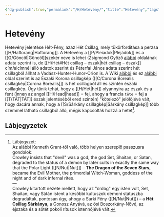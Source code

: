 ```yaml
---
{"dg-publish":true,"permalink":"/H/Hetevény/","title":"Hetevény","tags":["Englishtexttranslated"],"created":"2024-04-30T14:12","updated":"2025-06-20T23:36"}
---
```



# Hetevény

Hetevény jelentése Hét-Fény, azaz Hét Csillag, mely tükörfordítása a perzsa [[H/Haftorang\|Haftorang]]. A Hetevény a [[P/Pleiadok\|Plejádok]] és a [[G/Göncöl\|Göncöl]]szekér neve is lehet (Zsigmond Győző [alábbi](https://www.csillagaszat.hu/csilltort/magyar-nepi-csillagnevek/az-erdelyi-magyarsag-csillagnevhasznalat/) oldalának adata szerint is, de [[H/Hét#Hét csillag – észak\|hét csillag – észak]] cím/alcímnél álló adatok szerint és Péterfai János adata szerint hét csillagból állhat a Vadász-Hunter-Hunor-Orion is. A Wiki [alábbi](https://en.wikipedia.org/wiki/Corona_Borealis) és ez [alábbi](https://angyalforras.hu/tudas/csillag-forras/csillagkepek-misztikus-jelentese) oldal szerint is az Északi Korona csillagkép ([[C/Corona Borealis csillagkép\|Corona Borealis]]) is hét csillagból áll és szintén északi csillagkép. Úgy tűnik tehát, hogy a [[H/Hét\|hét]] olyannyira az észak és a fent (innen az angol [[H/Head\|head]] = fej, ahogy a francia `tête` = fej a [[T/TÁT\|TÁT]] észak jelentéséből ered szintén) "kötelező" jelölőjévé vált, hogy dacára annak, hogy a [[S/Sárkány csillagkép\|Sárkány csillagkép]] több szemmel látható csillagból álló, mégis kapcsolták hozzá a hetet[^1].  

## Lábjegyzetek

[^1]: Lábjegyzet:  
Az alábbi Kenneth Grant-től való, több helyen szereplő passzusra gondolok:  
Crowley insists that "devil" was a god, the god Set, Shaitan, or Satan, degraded to the status of a demon by later cults in exactly the same way that the Polar Light ([[N/Nut\|Nut]]) – **The Dragon of the Seven Stars**, became the Evil Mother, the primordial Witch-Woman, goddess of the night and of dark infernal rites.  
—  
Crowley kitartott nézete mellett, hogy az "ördög" egy isten volt, Set, Shaitan, vagy Sátán istent a későbbi kultuszok démoni státuszba degradáltak, pontosan úgy, ahogy a Sarki Fény ([[N/Nut\|Nut]]) – a **Hét Csillag Sárkánya**, a Gonosz Anyává, az ősi Boszorkány-Nővé, az éjszaka és a sötét pokoli rítusok istennőjévé vált.  